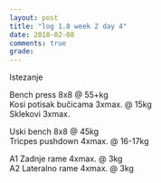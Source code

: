 ```yaml
---
layout: post
title: "log 1.8 week 2 day 4"
date: 2018-02-08
comments: true
grade:
---
```


Istezanje

Bench press 8x8 @ 55+kg  
Kosi potisak bučicama 3xmax. @ 15kg  
Sklekovi 3xmax.   

Uski bench 8x8 @ 45kg  
Tricpes pushdown 4xmax. @ 16-17kg       

A1 Zadnje rame 4xmax. @ 3kg  
A2 Lateralno rame 4xmax. @ 3kg  
